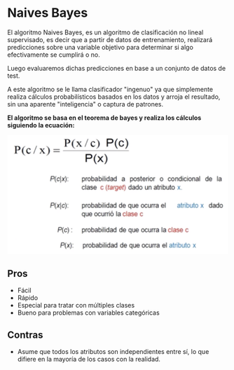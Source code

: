 # Naives Bayes

El algoritmo Naives Bayes, es un algoritmo de clasificación no lineal supervisado, es decir que a partir de datos de entrenamiento, realizará predicciones sobre una variable objetivo para determinar si algo efectivamente se cumplirá o no.

Luego evaluaremos dichas predicciones en base a un conjunto de datos de test.

A este algoritmo se le llama clasificador "ingenuo" ya que simplemente realiza cálculos probabilísticos basados en los datos y arroja el resultado, sin una aparente "inteligencia" o captura de patrones.

**El algoritmo se basa en el teorema de bayes y realiza los cálculos siguiendo la ecuación:**

![](./images/naive.png)

## Pros

- Fácil
- Rápido
- Especial para tratar con múltiples clases
- Bueno para problemas con variables categóricas

## Contras

- Asume que todos los atributos son independientes entre sí, lo que difiere en la mayoría de los casos con la realidad.
